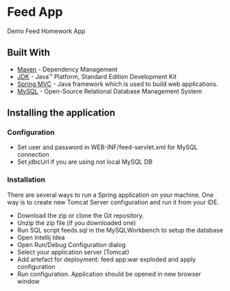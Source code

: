 # Feed App

Demo Feed Homework App 

## Built With

* [Maven](https://maven.apache.org/) - Dependency Management
* [JDK](http://www.oracle.com/technetwork/java/javase/downloads/jdk8-downloads-2133151.html) - Java™ Platform, Standard Edition Development Kit 
* [Spring MVC](https://docs.spring.io/spring/docs/current/spring-framework-reference/web.html) - Java framework which is used to build web applications.
* [MySQL](https://www.mysql.com/) - Open-Source Relational Database Management System

## Installing the application

### Configuration

- Set user and password  in WEB-INF/feed-servlet.xml for MySQL connection
- Set jdbcUrl if you are using not local MySQL DB

### Installation

There are several ways to run a Spring application on your machine. One way is to create new Tomcat Server configuration and run it from your IDE.

- Download the zip or clone the Git repository.
- Unzip the zip file (if you downloaded one)
- Run SQL script feeds.sql in the MySQLWorkbench to setup the database
- Open Intellij Idea
- Open Run/Debug Configuration dialog 
- Select your application server (Tomcat)
- Add artefact for deployment: feed app:war exploded and apply configuration
- Run configuration. Application should be opened in new browser window
